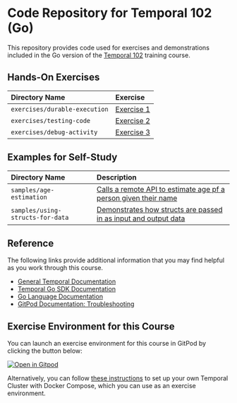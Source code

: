# Code Repository for Temporal 102 (Go)
This repository provides code used for exercises and demonstrations
included in the Go version of the 
[Temporal 102](https://learn.temporal.io/courses/temporal_102) 
training course.


## Hands-On Exercises

Directory Name                     | Exercise
:--------------------------------- | :-------------------------------------------------------
`exercises/durable-execution`      | [Exercise 1](exercises/durable-execution/README.md)
`exercises/testing-code`           | [Exercise 2](exercises/testing-code/README.md)
`exercises/debug-activity`         | [Exercise 3](exercises/debug-activity/README.md)


## Examples for Self-Study
Directory Name                         | Description
:------------------------------------- | :----------------------------------------------------------------------------------
`samples/age-estimation`               | [Calls a remote API to estimate age pf a person given their name](samples/age-estimation)
`samples/using-structs-for-data`               | [Demonstrates how structs are passed in as input and output data](samples/using-structs-for-data)


## Reference
The following links provide additional information that you may find helpful as you work through this course.
* [General Temporal Documentation](https://docs.temporal.io/)
* [Temporal Go SDK Documentation](https://pkg.go.dev/go.temporal.io/sdk)
* [Go Language Documentation](https://go.dev/doc/)
* [GitPod Documentation: Troubleshooting](https://www.gitpod.io/docs/troubleshooting)


## Exercise Environment for this Course
You can launch an exercise environment for this course in GitPod by 
clicking the button below:

[![Open in Gitpod](https://gitpod.io/button/open-in-gitpod.svg)](https://gitpod.io/#https://github.com/temporalio/edu-102-go-code)

Alternatively, you can follow 
[these instructions](https://learn.temporal.io/getting_started/go/dev_environment/) to 
set up your own Temporal Cluster with Docker Compose, which you can use as an 
exercise environment.
